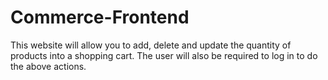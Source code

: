 # Commerce-Frontend
This website will allow you to add, delete and update the quantity of products into a shopping cart.
The user will also be required to log in to do the above actions. 
